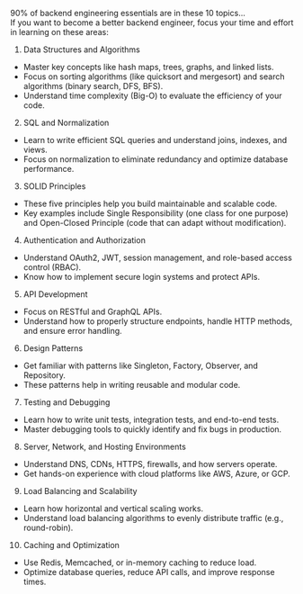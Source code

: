 90% of backend engineering essentials are in these 10 topics...  
If you want to become a better backend engineer, focus your time and effort in learning on these areas:  
  
1. Data Structures and Algorithms  
- Master key concepts like hash maps, trees, graphs, and linked lists.  
- Focus on sorting algorithms (like quicksort and mergesort) and search algorithms (binary search, DFS, BFS).  
- Understand time complexity (Big-O) to evaluate the efficiency of your code.  
  
2. SQL and Normalization  
- Learn to write efficient SQL queries and understand joins, indexes, and views.  
- Focus on normalization to eliminate redundancy and optimize database performance.  
  
3. SOLID Principles  
- These five principles help you build maintainable and scalable code.  
- Key examples include Single Responsibility (one class for one purpose) and Open-Closed Principle (code that can adapt without modification).  
  
4. Authentication and Authorization  
- Understand OAuth2, JWT, session management, and role-based access control (RBAC).  
- Know how to implement secure login systems and protect APIs.  
  
5. API Development  
- Focus on RESTful and GraphQL APIs.  
- Understand how to properly structure endpoints, handle HTTP methods, and ensure error handling.  
  
6. Design Patterns  
- Get familiar with patterns like Singleton, Factory, Observer, and Repository.  
- These patterns help in writing reusable and modular code.  
  
7. Testing and Debugging  
- Learn how to write unit tests, integration tests, and end-to-end tests.  
- Master debugging tools to quickly identify and fix bugs in production.  
  
8. Server, Network, and Hosting Environments  
- Understand DNS, CDNs, HTTPS, firewalls, and how servers operate.  
- Get hands-on experience with cloud platforms like AWS, Azure, or GCP.  
  
9. Load Balancing and Scalability  
- Learn how horizontal and vertical scaling works.  
- Understand load balancing algorithms to evenly distribute traffic (e.g., round-robin).  
  
10. Caching and Optimization  
- Use Redis, Memcached, or in-memory caching to reduce load.  
- Optimize database queries, reduce API calls, and improve response times.